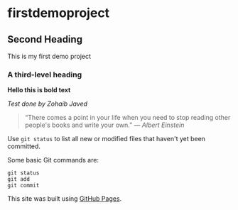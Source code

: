 # firstdemoproject

## Second Heading
This is my first demo project
### A third-level heading

**Hello this is bold text**

*Test done by Zohaib Javed*

>“There comes a point in your life when you need to stop reading other people's books and write your own.”
*― Albert Einstein*

Use `git status` to list all new or modified files that haven't yet been committed.

Some basic Git commands are:
```
git status
git add
git commit
```

This site was built using [GitHub Pages](https://pages.github.com/).

